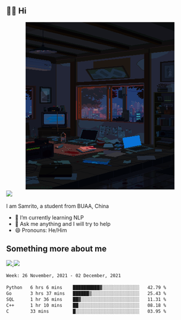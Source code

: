 ## 👋🏻 Hi

<div align="center">
<img alt="GIF" src="https://github.com/xiangsam/xiangsam/blob/271390e4ab50820a4594e3cb94b7ffaa6293de72/0_0EUAvTumWsRa2k6F.gif" width=400 height=450/>
</div>

<a href="https://github.com/xiangsam">
  <img src="https://komarev.com/ghpvc/?username=xiangsam&style=flat-square" />
</a>

I am Samrito, a student from BUAA, China
- 🌱 I’m currently learning NLP
- 💬 Ask me anything and I will try to help
- 😄 Pronouns: He/Him


## Something more about me
<a href="https://github.com/xiangsam">
  <img src="https://github-readme-stats.vercel.app/api?username=xiangsam&show_icons=true&hide_border=true" />
</a>


<a href="https://github.com/xiangsam">
  <img src="https://github-readme-stats.vercel.app/api/top-langs/?username=xiangsam&layout=compact" />
</a>

<!--START_SECTION:waka-->
```text
Week: 26 November, 2021 - 02 December, 2021

Python   6 hrs 6 mins    ██████████▓░░░░░░░░░░░░░░   42.79 % 
Go       3 hrs 37 mins   ██████▒░░░░░░░░░░░░░░░░░░   25.43 % 
SQL      1 hr 36 mins    ██▓░░░░░░░░░░░░░░░░░░░░░░   11.31 % 
C++      1 hr 10 mins    ██░░░░░░░░░░░░░░░░░░░░░░░   08.18 % 
C        33 mins         █░░░░░░░░░░░░░░░░░░░░░░░░   03.95 % 
```
<!--END_SECTION:waka-->

<!---
xiangsam/xiangsam is a ✨ special ✨ repository because its `README.md` (this file) appears on your GitHub profile.
You can click the Preview link to take a look at your changes.
--->
